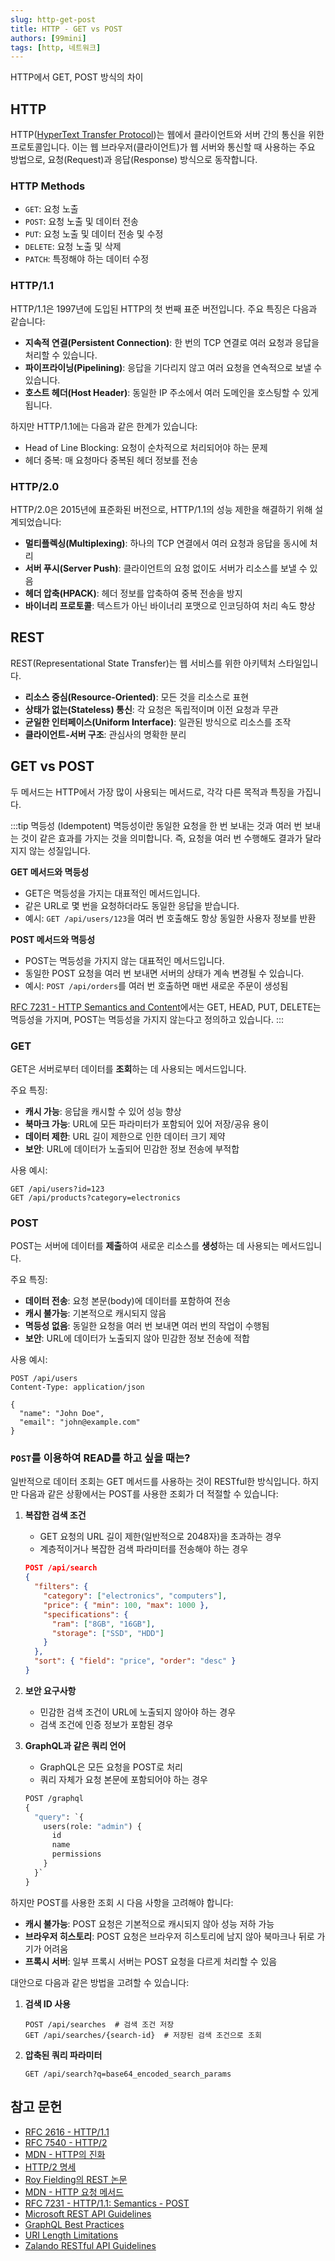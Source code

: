 ```yaml
---
slug: http-get-post
title: HTTP - GET vs POST
authors: [99mini]
tags: [http, 네트워크]
---
```


HTTP에서 GET, POST 방식의 차이

<!-- truncate -->

## HTTP

HTTP([HyperText Transfer Protocol](https://datatracker.ietf.org/doc/html/rfc7231))는 웹에서 클라이언트와 서버 간의 통신을 위한 프로토콜입니다. 이는 웹 브라우저(클라이언트)가 웹 서버와 통신할 때 사용하는 주요 방법으로, 요청(Request)과 응답(Response) 방식으로 동작합니다.

### HTTP Methods

- `GET`: 요청 노출
- `POST`: 요청 노출 및 데이터 전송
- `PUT`: 요청 노출 및 데이터 전송 및 수정
- `DELETE`: 요청 노출 및 삭제
- `PATCH`: 특정해야 하는 데이터 수정

### HTTP/1.1

HTTP/1.1은 1997년에 도입된 HTTP의 첫 번째 표준 버전입니다. 주요 특징은 다음과 같습니다:

- **지속적 연결(Persistent Connection)**: 한 번의 TCP 연결로 여러 요청과 응답을 처리할 수 있습니다.
- **파이프라이닝(Pipelining)**: 응답을 기다리지 않고 여러 요청을 연속적으로 보낼 수 있습니다.
- **호스트 헤더(Host Header)**: 동일한 IP 주소에서 여러 도메인을 호스팅할 수 있게 됩니다.

하지만 HTTP/1.1에는 다음과 같은 한계가 있습니다:
- Head of Line Blocking: 요청이 순차적으로 처리되어야 하는 문제
- 헤더 중복: 매 요청마다 중복된 헤더 정보를 전송

### HTTP/2.0

HTTP/2.0은 2015년에 표준화된 버전으로, HTTP/1.1의 성능 제한을 해결하기 위해 설계되었습니다:

- **멀티플렉싱(Multiplexing)**: 하나의 TCP 연결에서 여러 요청과 응답을 동시에 처리
- **서버 푸시(Server Push)**: 클라이언트의 요청 없이도 서버가 리소스를 보낼 수 있음
- **헤더 압축(HPACK)**: 헤더 정보를 압축하여 중복 전송을 방지
- **바이너리 프로토콜**: 텍스트가 아닌 바이너리 포맷으로 인코딩하여 처리 속도 향상

## REST

REST(Representational State Transfer)는 웹 서비스를 위한 아키텍처 스타일입니다.

- **리소스 중심(Resource-Oriented)**: 모든 것을 리소스로 표현
- **상태가 없는(Stateless) 통신**: 각 요청은 독립적이며 이전 요청과 무관
- **균일한 인터페이스(Uniform Interface)**: 일관된 방식으로 리소스를 조작
- **클라이언트-서버 구조**: 관심사의 명확한 분리

## GET vs POST

두 메서드는 HTTP에서 가장 많이 사용되는 메서드로, 각각 다른 목적과 특징을 가집니다.

:::tip 멱등성 (Idempotent)
멱등성이란 동일한 요청을 한 번 보내는 것과 여러 번 보내는 것이 같은 효과를 가지는 것을 의미합니다. 즉, 요청을 여러 번 수행해도 결과가 달라지지 않는 성질입니다.

**GET 메서드와 멱등성**
- GET은 멱등성을 가지는 대표적인 메서드입니다.
- 같은 URL로 몇 번을 요청하더라도 동일한 응답을 받습니다.
- 예시: `GET /api/users/123`을 여러 번 호출해도 항상 동일한 사용자 정보를 반환

**POST 메서드와 멱등성**
- POST는 멱등성을 가지지 않는 대표적인 메서드입니다.
- 동일한 POST 요청을 여러 번 보내면 서버의 상태가 계속 변경될 수 있습니다.
- 예시: `POST /api/orders`를 여러 번 호출하면 매번 새로운 주문이 생성됨

[RFC 7231 - HTTP Semantics and Content](https://datatracker.ietf.org/doc/html/rfc7231#section-4.2.2)에서는 GET, HEAD, PUT, DELETE는 멱등성을 가지며, POST는 멱등성을 가지지 않는다고 정의하고 있습니다.
:::

### GET

GET은 서버로부터 데이터를 **조회**하는 데 사용되는 메서드입니다.

주요 특징:
- **캐시 가능**: 응답을 캐시할 수 있어 성능 향상
- **북마크 가능**: URL에 모든 파라미터가 포함되어 있어 저장/공유 용이
- **데이터 제한**: URL 길이 제한으로 인한 데이터 크기 제약
- **보안**: URL에 데이터가 노출되어 민감한 정보 전송에 부적합

사용 예시:
```
GET /api/users?id=123
GET /api/products?category=electronics
```

### POST

POST는 서버에 데이터를 **제출**하여 새로운 리소스를 **생성**하는 데 사용되는 메서드입니다.

주요 특징:
- **데이터 전송**: 요청 본문(body)에 데이터를 포함하여 전송
- **캐시 불가능**: 기본적으로 캐시되지 않음
- **멱등성 없음**: 동일한 요청을 여러 번 보내면 여러 번의 작업이 수행됨
- **보안**: URL에 데이터가 노출되지 않아 민감한 정보 전송에 적합

사용 예시:
```
POST /api/users
Content-Type: application/json

{
  "name": "John Doe",
  "email": "john@example.com"
}
```

### `POST`를 이용하여 READ를 하고 싶을 때는?

일반적으로 데이터 조회는 GET 메서드를 사용하는 것이 RESTful한 방식입니다. 하지만 다음과 같은 상황에서는 POST를 사용한 조회가 더 적절할 수 있습니다:

1. **복잡한 검색 조건**
   - GET 요청의 URL 길이 제한(일반적으로 2048자)을 초과하는 경우
   - 계층적이거나 복잡한 검색 파라미터를 전송해야 하는 경우
   ```json
   POST /api/search
   {
     "filters": {
       "category": ["electronics", "computers"],
       "price": { "min": 100, "max": 1000 },
       "specifications": {
         "ram": ["8GB", "16GB"],
         "storage": ["SSD", "HDD"]
       }
     },
     "sort": { "field": "price", "order": "desc" }
   }
   ```

2. **보안 요구사항**
   - 민감한 검색 조건이 URL에 노출되지 않아야 하는 경우
   - 검색 조건에 인증 정보가 포함된 경우

3. **GraphQL과 같은 쿼리 언어**
   - GraphQL은 모든 요청을 POST로 처리
   - 쿼리 자체가 요청 본문에 포함되어야 하는 경우
   ```graphql
   POST /graphql
   {
     "query": `{
       users(role: "admin") {
         id
         name
         permissions
       }
     }`
   }
   ```

하지만 POST를 사용한 조회 시 다음 사항을 고려해야 합니다:

- **캐시 불가능**: POST 요청은 기본적으로 캐시되지 않아 성능 저하 가능
- **브라우저 히스토리**: POST 요청은 브라우저 히스토리에 남지 않아 북마크나 뒤로 가기가 어려움
- **프록시 서버**: 일부 프록시 서버는 POST 요청을 다르게 처리할 수 있음

대안으로 다음과 같은 방법을 고려할 수 있습니다:

1. **검색 ID 사용**
   ```
   POST /api/searches  # 검색 조건 저장
   GET /api/searches/{search-id}  # 저장된 검색 조건으로 조회
   ```

2. **압축된 쿼리 파라미터**
   ```
   GET /api/search?q=base64_encoded_search_params
   ```

## 참고 문헌

- [RFC 2616 - HTTP/1.1](https://datatracker.ietf.org/doc/html/rfc2616)
- [RFC 7540 - HTTP/2](https://datatracker.ietf.org/doc/html/rfc7540)
- [MDN - HTTP의 진화](https://developer.mozilla.org/ko/docs/Web/HTTP/Basics_of_HTTP/Evolution_of_HTTP)
- [HTTP/2 명세](https://http2.github.io/)
- [Roy Fielding의 REST 논문](https://www.ics.uci.edu/~fielding/pubs/dissertation/rest_arch_style.htm)
- [MDN - HTTP 요청 메서드](https://developer.mozilla.org/ko/docs/Web/HTTP/Methods)
- [RFC 7231 - HTTP/1.1: Semantics - POST](https://datatracker.ietf.org/doc/html/rfc7231#section-4.3.3)
- [Microsoft REST API Guidelines](https://github.com/microsoft/api-guidelines/blob/vNext/Guidelines.md#132-post)
- [GraphQL Best Practices](https://graphql.org/learn/best-practices/)
- [URI Length Limitations](https://stackoverflow.blog/2022/03/01/best-practices-for-rest-api-design/#limits)
- [Zalando RESTful API Guidelines](https://opensource.zalando.com/restful-api-guidelines/#http-requests)
